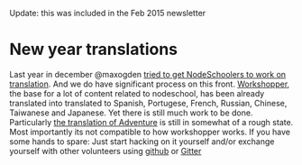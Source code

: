 Update: this was included in the Feb 2015 newsletter

# New year translations
Last year in december @maxogden [tried to get NodeSchoolers to work on translation](https://github.com/nodeschool/organizers/issues/64).
And we do have significant process on this front. [Workshopper](https://github.com/rvagg/workshopper), the base for a lot of content related to nodeschool, has been already translated into 
translated to Spanish, Portugese, French, Russian, Chinese, Taiwanese and Japanese. Yet there is still much work to be done. Particularly 
[the translation of Adventure](https://github.com/substack/adventure/pull/7) is still in somewhat of a rough state. Most importantly its not compatible
to how workshopper works. If you have some hands to spare: Just start hacking on it yourself and/or exchange yourself with other volunteers using [github](https://github.com/nodeschool/organizers/issues) or [Gitter](https://gitter.im/nodeschool/organizers)
